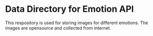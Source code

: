 # Data Directory for Emotion API

This respository is used for storing images for different emotions.
The images are opensource and collected from internet.
